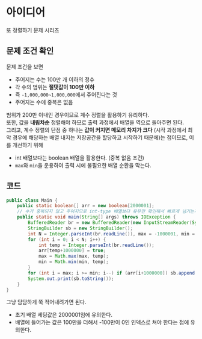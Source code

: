 # 아이디어
또 정렬하기 문제 시리즈

## 문제 조건 확인
문제 조건을 보면
- 주어지는 수는 100만 개 이하의 정수
- 각 수의 범위는 **절댓값이 100만 이하**
- 즉 `-1,000,000~1,000,000`에서 주어진다는 것
- 주어지는 수에 중복은 없음

범위가 200만 이내인 경우이므로 계수 정렬을 활용하기 유리하다.   
또한, 값을 **내림차순** 정렬해야 하므로 출력 과정에서 배열을 역으로 돌아주면 된다.   
그리고, 계수 정렬의 단점 중 하나는 **값이 커지면 메모리 차지가 크다** (시작 과정에서 최악 경우에 해당하는 배열 내지는 저장공간을 할당하고 시작하기 때문에)는 점이므로, 이를 개선하기 위해
- int 배열보다는 boolean 배열을 활용한다. (중복 없음 조건)
- `max`와 `min`을 운용하여 출력 시에 불필요한 배열 순환을 막는다.

## 코드
```JAVA
public class Main {
    public static boolean[] arr = new boolean[2000001];
    // 수가 중복되지 않고 주어지므로 int-type 배열보다 유무만 확인해서 빠르게 넘기는게 메모리상 유리
    public static void main(String[] args) throws IOException {
        BufferedReader br = new BufferedReader(new InputStreamReader(System.in));
        StringBuilder sb = new StringBuilder();
        int N = Integer.parseInt(br.readLine()), max = -1000001, min = 1000001;
        for (int i = 0; i < N; i++) {
            int temp = Integer.parseInt(br.readLine());
            arr[temp+1000000] = true;
            max = Math.max(max, temp);
            min = Math.min(min, temp);
        }
        for (int i = max; i >= min; i--) if (arr[i+1000000]) sb.append(i).append("\n");
        System.out.print(sb.toString());
    }
}
```
그냥 담담하게 쭉 적어내려가면 된다.
- 초기 배열 세팅값은 2000001임에 유의한다.
- 배열에 들어가는 값은 100만을 더해서 -100만이 0인 인덱스로 쳐야 한다는 점에 유의한다.
